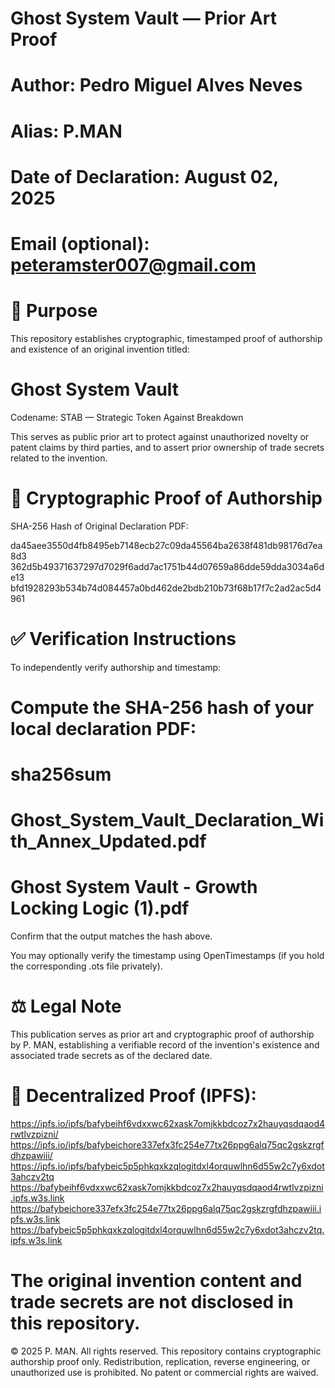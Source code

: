 # Ghost System Vault — Prior Art Proof
# Author: Pedro Miguel Alves Neves
# Alias: P.MAN
# Date of Declaration: August 02, 2025
# Email (optional): peteramster007@gmail.com

# 🧭 Purpose
This repository establishes cryptographic, timestamped proof of authorship and existence of an original invention titled:

# Ghost System Vault
Codename: STAB — Strategic Token Against Breakdown

This serves as public prior art to protect against unauthorized novelty or patent claims by third parties, and to assert prior ownership of trade secrets related to the invention.

# 🔐 Cryptographic Proof of Authorship
SHA-256 Hash of Original Declaration PDF:

da45aee3550d4fb8495eb7148ecb27c09da45564ba2638f481db98176d7ea8d3
362d5b49371637297d7029f6add7ac1751b44d07659a86dde59dda3034a6de13
bfd1928293b534b74d084457a0bd462de2bdb210b73f68b17f7c2ad2ac5d4961

# ✅ Verification Instructions
To independently verify authorship and timestamp:

# Compute the SHA-256 hash of your local declaration PDF:

# sha256sum 
# Ghost_System_Vault_Declaration_With_Annex_Updated.pdf
# Ghost System Vault - Growth Locking Logic (1).pdf
Confirm that the output matches the hash above.

You may optionally verify the timestamp using OpenTimestamps (if you hold the corresponding .ots file privately).

# ⚖️ Legal Note
This publication serves as prior art and cryptographic proof of authorship by P. MAN, establishing a verifiable record of the invention's existence and associated trade secrets as of the declared date.

# 📁 Decentralized Proof (IPFS):
https://ipfs.io/ipfs/bafybeihf6vdxxwc62xask7omjkkbdcoz7x2hauyqsdqaod4rwtlvzpizni/
https://ipfs.io/ipfs/bafybeichore337efx3fc254e77tx26ppg6alq75qc2gskzrgfdhzpawiii/
https://ipfs.io/ipfs/bafybeic5p5phkqxkzqlogitdxl4orquwlhn6d55w2c7y6xdot3ahczv2tq
https://bafybeihf6vdxxwc62xask7omjkkbdcoz7x2hauyqsdqaod4rwtlvzpizni.ipfs.w3s.link
https://bafybeichore337efx3fc254e77tx26ppg6alq75qc2gskzrgfdhzpawiii.ipfs.w3s.link
https://bafybeic5p5phkqxkzqlogitdxl4orquwlhn6d55w2c7y6xdot3ahczv2tq.ipfs.w3s.link

# The original invention content and trade secrets are not disclosed in this repository.

© 2025 P. MAN. All rights reserved. This repository contains cryptographic authorship proof only. Redistribution, replication, reverse engineering, or unauthorized use is prohibited. No patent or commercial rights are waived.





